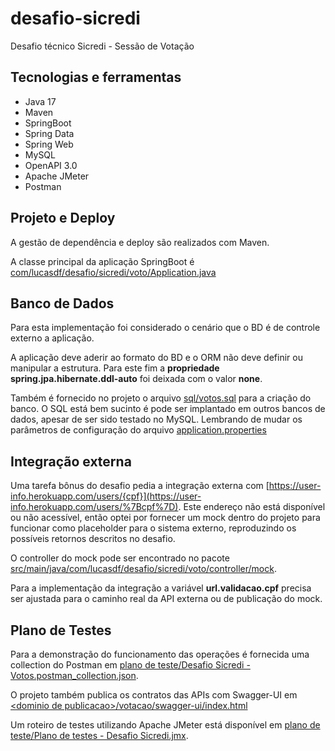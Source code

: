 # desafio-sicredi
Desafio técnico Sicredi - Sessão de Votação

## Tecnologias e ferramentas
- Java 17
- Maven
- SpringBoot
- Spring Data
- Spring Web
- MySQL
- OpenAPI 3.0
- Apache JMeter
- Postman

## Projeto e Deploy
A gestão de dependência e deploy são realizados com Maven.

A classe principal da aplicação SpringBoot é [com/lucasdf/desafio/sicredi/voto/Application.java]()

## Banco de Dados
Para esta implementação foi considerado o cenário que o BD é de controle externo a aplicação.

A aplicação deve aderir ao formato do BD e o ORM não deve definir ou manipular a estrutura. 
Para este fim a **propriedade spring.jpa.hibernate.ddl-auto** foi deixada com o valor **none**.

Também é fornecido no projeto o arquivo [sql/votos.sql](sql/votos.sql) para a criação do banco.
O SQL está bem sucinto é pode ser implantado em outros bancos de dados, apesar de ser sido testado no MySQL.
Lembrando de mudar os parâmetros de configuração do arquivo [application.properties](src/main/resources/application.properties)

## Integração externa
Uma tarefa bônus do desafio pedia a integração externa com [https://user-info.herokuapp.com/users/{cpf}](https://user-info.herokuapp.com/users/%7Bcpf%7D).
Este endereço não está disponível ou não acessível, então optei por fornecer um mock dentro do projeto para funcionar como placeholder para o sistema externo, reproduzindo os possíveis retornos descritos no desafio.

O controller do mock pode ser encontrado no pacote [src/main/java/com/lucasdf/desafio/sicredi/voto/controller/mock](src/main/java/com/lucasdf/desafio/sicredi/voto/controller/mock).

Para a implementação da integração a variável **url.validacao.cpf** precisa ser ajustada para o caminho real da API externa ou de publicação do mock.

## Plano de Testes
Para a demonstração do funcionamento das operações é fornecida uma collection do Postman em [plano de teste/Desafio Sicredi - Votos.postman_collection.json](plano%20de%20teste/Desafio%20Sicredi%20-%20Votos.postman_collection.json).

O projeto também publica os contratos das APIs com Swagger-UI em [\<dominio de publicacao\>/votacao/swagger-ui/index.html](/votacao/swagger-ui/index.html)

Um roteiro de testes utilizando Apache JMeter está disponível em [plano de teste/Plano de testes - Desafio Sicredi.jmx](plano%20de%20teste/Plano%20de%20testes%20-%20Desafio%20Sicredi.jmx).